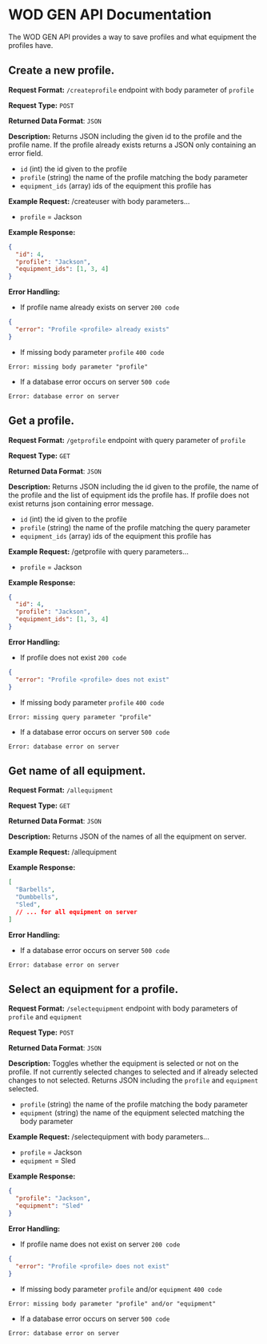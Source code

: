 # WOD GEN API Documentation
The WOD GEN API provides a way to save profiles and what equipment the profiles have.

## Create a new profile.
**Request Format:** `/createprofile` endpoint with body parameter of `profile`

**Request Type:** `POST`

**Returned Data Format**: `JSON`

**Description:** Returns JSON including the given id to the profile and the profile name. If the profile already exists returns a JSON only containing an error field.
- `id` (int) the id given to the profile
- `profile` (string) the name of the profile matching the body parameter
- `equipment_ids` (array) ids of the equipment this profile has

**Example Request:** /createuser with body parameters...
- `profile` = Jackson

**Example Response:**
```json
{
  "id": 4,
  "profile": "Jackson",
  "equipment_ids": [1, 3, 4]
}
```

**Error Handling:**
- If profile name already exists on server `200 code`
```json
{
  "error": "Profile <profile> already exists"
}
```
- If missing body parameter `profile` `400 code`
```
Error: missing body parameter "profile"
```
- If a database error occurs on server `500 code`
```
Error: database error on server
```

## Get a profile.
**Request Format:** `/getprofile` endpoint with query parameter of `profile`

**Request Type:** `GET`

**Returned Data Format**: `JSON`

**Description:** Returns JSON including the id given to the profile, the name of the profile and the list of equipment ids the profile has. If profile does not exist returns json containing error message.
- `id` (int) the id given to the profile
- `profile` (string) the name of the profile matching the query parameter
- `equipment_ids` (array) ids of the equipment this profile has

**Example Request:** /getprofile with query parameters...
- `profile` = Jackson

**Example Response:**
```json
{
  "id": 4,
  "profile": "Jackson",
  "equipment_ids": [1, 3, 4]
}
```

**Error Handling:**
- If profile does not exist `200 code`
```json
{
  "error": "Profile <profile> does not exist"
}
```
- If missing body parameter `profile` `400 code`
```
Error: missing query parameter "profile"
```
- If a database error occurs on server `500 code`
```
Error: database error on server
```
## Get name of all equipment.
**Request Format:** `/allequipment`

**Request Type:** `GET`

**Returned Data Format**: `JSON`

**Description:** Returns JSON of the names of all the equipment on server.

**Example Request:** /allequipment

**Example Response:**
```json
[
  "Barbells",
  "Dumbbells",
  "Sled",
  // ... for all equipment on server
]
```

**Error Handling:**
- If a database error occurs on server `500 code`
```
Error: database error on server
```

## Select an equipment for a profile.
**Request Format:** `/selectequipment` endpoint with body parameters of `profile` and `equipment`

**Request Type:** `POST`

**Returned Data Format**: `JSON`

**Description:** Toggles whether the equipment is selected or not on the profile. If not currently selected changes to selected and if already selected changes to not selected. Returns JSON including the `profile` and `equipment` selected.
- `profile` (string) the name of the profile matching the body parameter
- `equipment` (string) the name of the equipment selected matching the body parameter

**Example Request:** /selectequipment with body parameters...
- `profile` = Jackson
- `equipment` = Sled

**Example Response:**
```json
{
  "profile": "Jackson",
  "equipment": "Sled"
}
```

**Error Handling:**
- If profile name does not exist on server `200 code`
```json
{
  "error": "Profile <profile> does not exist"
}
```
- If missing body parameter `profile` and/or `equipment` `400 code`
```
Error: missing body parameter "profile" and/or "equipment"
```
- If a database error occurs on server `500 code`
```
Error: database error on server
```